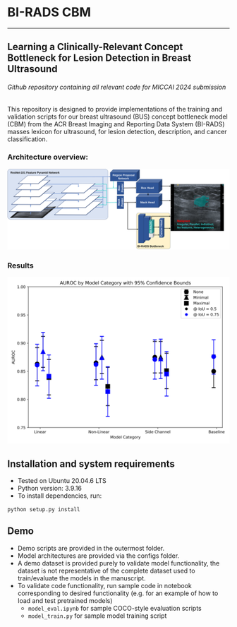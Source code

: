 # BI-RADS CBM
---
## Learning a Clinically-Relevant Concept Bottleneck for Lesion Detection in Breast Ultrasound 
###### Github repository containing all relevant code for MICCAI 2024 submission 
This repository is designed to provide implementations of the training and validation scripts for our breast ultrasound (BUS) concept bottleneck model (CBM) from the ACR Breast Imaging and Reporting Data System (BI-RADS) masses lexicon for ultrasound, for lesion detection, description, and cancer classification. 

### Architecture overview:
![Architecture Diagram](images/new_colors_fig_1.svg)

### Results
![AUROC Performance Plot](images/output_auroc_plot.svg)

## Installation and system requirements
- Tested on Ubuntu 20.04.6 LTS
- Python version: 3.9.16
- To install dependencies, run:
```python3
python setup.py install
```
## Demo
- Demo scripts are provided in the outermost folder.
- Model architectures are provided via the configs folder. 
- A demo dataset is provided purely to validate model functionality, the dataset is not representative of the complete dataset used to train/evaluate the models in the manuscript. 
- To validate code functionality, run sample code in notebook corresponding to desired functionality (e.g. for an example of how to load and test pretrained models)
    - `model_eval.ipynb` for sample COCO-style evaluation scripts
    - `model_train.py` for sample model training script
